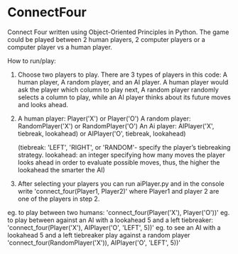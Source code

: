 # ConnectFour
Connect Four written using Object-Oriented Principles in Python. The game could be played between 2 human players, 2 computer players or a computer player vs a human player.

How to run/play:
1. Choose two players to play. There are 3 types of players in this code: A human player, A random player, and an AI player.
A human player would ask the player which column to play next, A random player randomly selects a column to play, while an AI player thinks about its future moves and looks ahead.

2. A human player: Player('X') or Player('O')
   A random player: RandomPlayer('X') or RandomPlayer('O')
   An Ai player: AIPlayer('X', tiebreak, lookahead) or AIPlayer('O', tiebreak, lookahead)
   
   (tiebreak: 'LEFT', 'RIGHT', or 'RANDOM'- specify the player’s tiebreaking strategy. lookahead: an integer specifying how many moves the player looks ahead in order to evaluate possible moves, thus, the higher the lookahead the smarter the AI)
   
3. After selecting your players you can run aiPlayer.py and
in the console write 'connect_four(Player1, Player2)'
where Player1 and player 2 are one of the players in step 2.

eg. to play between two humans:
'connect_four(Player('X'), Player('O'))'
eg. to play between against an AI with a lookahead 5 and a left tiebreaker:
'connect_four(Player('X'), AIPlayer('O', 'LEFT', 5))'
eg. to see an AI with a lookahead 5 and a left tiebreaker play against a random player
'connect_four(RandomPlayer('X')), AIPlayer('O', 'LEFT', 5))'




